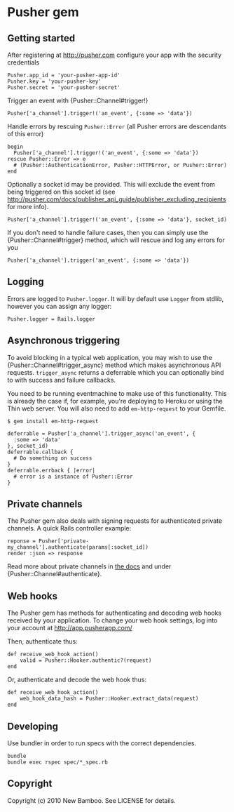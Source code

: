 Pusher gem
==========

Getting started
---------------

After registering at <http://pusher.com> configure your app with the security credentials

    Pusher.app_id = 'your-pusher-app-id'
    Pusher.key = 'your-pusher-key'
    Pusher.secret = 'your-pusher-secret'

Trigger an event with {Pusher::Channel#trigger!}

    Pusher['a_channel'].trigger!('an_event', {:some => 'data'})

Handle errors by rescuing `Pusher::Error` (all Pusher errors are descendants of this error)

    begin
      Pusher['a_channel'].trigger!('an_event', {:some => 'data'})
    rescue Pusher::Error => e
      # (Pusher::AuthenticationError, Pusher::HTTPError, or Pusher::Error)
    end

Optionally a socket id may be provided. This will exclude the event from being triggered on this socket id (see <http://pusher.com/docs/publisher_api_guide/publisher_excluding_recipients> for more info).

    Pusher['a_channel'].trigger!('an_event', {:some => 'data'}, socket_id)

If you don't need to handle failure cases, then you can simply use the {Pusher::Channel#trigger} method, which will rescue and log any errors for you

    Pusher['a_channel'].trigger('an_event', {:some => 'data'})

Logging
-------

Errors are logged to `Pusher.logger`. It will by default use `Logger` from stdlib, however you can assign any logger:

    Pusher.logger = Rails.logger

Asynchronous triggering
-----------------------

To avoid blocking in a typical web application, you may wish to use the {Pusher::Channel#trigger_async} method which makes asynchronous API requests. `trigger_async` returns a deferrable which you can optionally bind to with success and failure callbacks.

You need to be running eventmachine to make use of this functionality. This is already the case if, for example, you're deploying to Heroku or using the Thin web server. You will also need to add `em-http-request` to your Gemfile.

    $ gem install em-http-request

    deferrable = Pusher['a_channel'].trigger_async('an_event', {
      :some => 'data'
    }, socket_id)
    deferrable.callback {
      # Do something on success
    }
    deferrable.errback { |error|
      # error is a instance of Pusher::Error
    }

Private channels
----------------

The Pusher gem also deals with signing requests for authenticated private channels. A quick Rails controller example:

    reponse = Pusher['private-my_channel'].authenticate(params[:socket_id])
    render :json => response

Read more about private channels in [the docs](http://pusher.com/docs/client_api_guide/client_channels#subscribe-private-channels) and under {Pusher::Channel#authenticate}.

Web hooks
---------

The Pusher gem has methods for authenticating and decoding web hooks received by your application.  To change your web hook settings, log into your account at http://app.pusherapp.com/

Then, authenticate thus:

    def receive_web_hook_action()
        valid = Pusher::Hooker.authentic?(request)
    end

Or, authenticate and decode the web hook thus:

    def receive_web_hook_action()
        web_hook_data_hash = Pusher::Hooker.extract_data(request)
    end

Developing
----------

Use bundler in order to run specs with the correct dependencies.

    bundle
    bundle exec rspec spec/*_spec.rb

Copyright
---------

Copyright (c) 2010 New Bamboo. See LICENSE for details.
